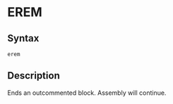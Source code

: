 # EREM

## Syntax
```assembly
erem
```

## Description
Ends an outcommented block. Assembly will continue.
